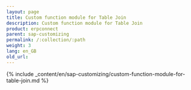 ```yaml
---
layout: page
title: Custom function module for Table Join
description: Custom function module for Table Join
product: erpconnect
parent: sap-customizing
permalink: /:collection/:path
weight: 3
lang: en_GB
old_url: 
---
```



{% include _content/en/sap-customizing/custom-function-module-for-table-join.md  %}